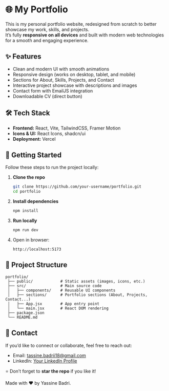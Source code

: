 # 🌐 My Portfolio

This is my personal portfolio website, redesigned from scratch to better showcase my work, skills, and projects.  
It’s fully **responsive on all devices** and built with modern web technologies for a smooth and engaging experience.  



## ✨ Features

- Clean and modern UI with smooth animations
- Responsive design (works on desktop, tablet, and mobile)
- Sections for About, Skills, Projects, and Contact
- Interactive project showcase with descriptions and images
- Contact form with EmailJS integration
- Downloadable CV (direct button)


## 🛠 Tech Stack

- **Frontend:** React, Vite, TailwindCSS, Framer Motion  
- **Icons & UI:** React Icons, shadcn/ui  
- **Deployment:** Vercel 


## 🚀 Getting Started

Follow these steps to run the project locally:

1. **Clone the repo**
   ```bash
   git clone https://github.com/your-username/portfolio.git
   cd portfolio
   ```

2. **Install dependencies**
   ```bash
   npm install
   ```

3. **Run locally**
   ```bash
   npm run dev
   ```

4. Open in browser:  
   ```
   http://localhost:5173
   ```


## 📂 Project Structure
```
portfolio/
 ├── public/            # Static assets (images, icons, etc.)
 ├── src/               # Main source code
 │   ├── components/    # Reusable UI components
 │   ├── sections/      # Portfolio sections (About, Projects, Contact...)
 │   ├── App.jsx        # App entry point
 │   └── main.jsx       # React DOM rendering
 ├── package.json
 └── README.md
```


## 📧 Contact

If you’d like to connect or collaborate, feel free to reach out:  
- Email: tassine.badrii18@gmail.com  
- LinkedIn: [Your LinkedIn Profile](https://www.linkedin.com/in/yassine-badri-0279a7342/)  


⭐ Don’t forget to **star the repo** if you like it!

Made with ❤️ by Yassine Badri.
